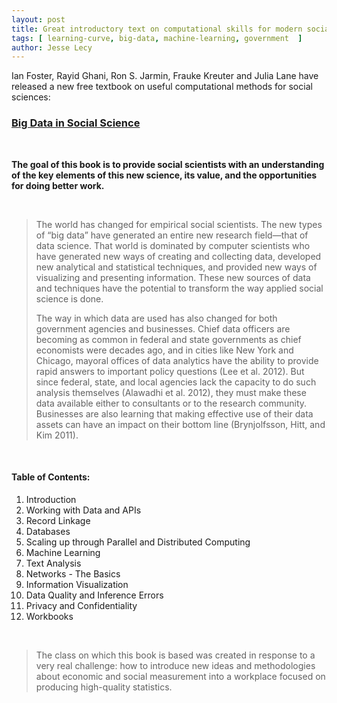 ```yaml
---
layout: post
title: Great introductory text on computational skills for modern social sciences
tags: [ learning-curve, big-data, machine-learning, government  ]
author: Jesse Lecy
---
```


Ian Foster, Rayid Ghani, Ron S. Jarmin, Frauke Kreuter and Julia Lane have released a new free textbook on useful computational methods for social sciences: 

### [Big Data in Social Science](https://coleridge-initiative.github.io/big-data-and-social-science/)  

<br>

**The goal of this book is to provide social scientists with an understanding of the key elements of this new science, its value, and the opportunities for doing better work.**

<br>

> The world has changed for empirical social scientists. The new types of “big data” have generated an entire new research field—that of data science. That world is dominated by computer scientists who have generated new ways of creating and collecting data, developed new analytical and statistical techniques, and provided new ways of visualizing and presenting information. These new sources of data and techniques have the potential to transform the way applied social science is done.
> 
> The way in which data are used has also changed for both government agencies and businesses. Chief data officers are becoming as common in federal and state governments as chief economists were decades ago, and in cities like New York and Chicago, mayoral offices of data analytics have the ability to provide rapid answers to important policy questions (Lee et al. 2012). But since federal, state, and local agencies lack the capacity to do such analysis themselves (Alawadhi et al. 2012), they must make these data available either to consultants or to the research community. Businesses are also learning that making effective use of their data assets can have an impact on their bottom line (Brynjolfsson, Hitt, and Kim 2011).

<br>

#### Table of Contents: 

1. Introduction 
2. Working with Data and APIs 
3. Record Linkage  
4. Databases  
5. Scaling up through Parallel and Distributed Computing  
6. Machine Learning 
7. Text Analysis  
8. Networks - The Basics 
9. Information Visualization 
10. Data Quality and Inference Errors 
11. Privacy and Confidentiality 
12. Workbooks  


<br>

> The class on which this book is based was created in response to a very real challenge: how to introduce new ideas and methodologies about economic and social measurement into a workplace focused on producing high-quality statistics.



<br>
<br>





